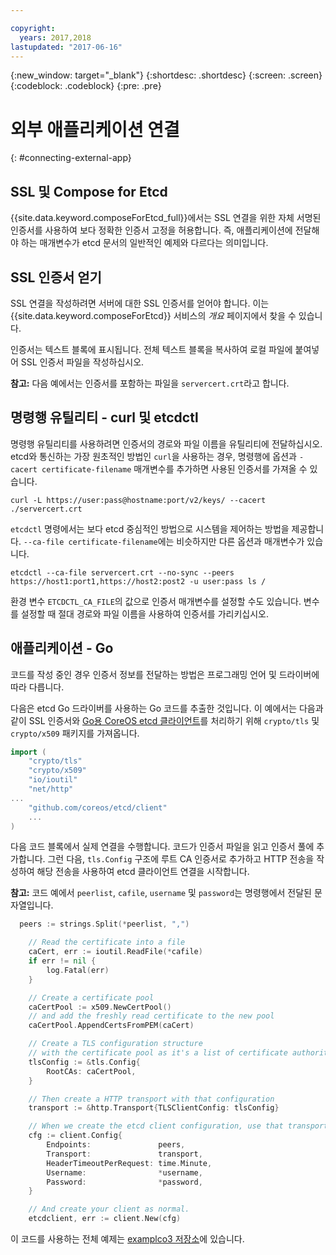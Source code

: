 ```yaml
---

copyright:
  years: 2017,2018
lastupdated: "2017-06-16"
---
```


{:new_window: target="_blank"}
{:shortdesc: .shortdesc}
{:screen: .screen}
{:codeblock: .codeblock}
{:pre: .pre}

# 외부 애플리케이션 연결
{: #connecting-external-app}

## SSL 및 Compose for Etcd

{{site.data.keyword.composeForEtcd_full}}에서는 SSL 연결을 위한 자체 서명된 인증서를 사용하여 보다 정확한 인증서 고정을 허용합니다. 즉, 애플리케이션에 전달해야 하는 매개변수가 etcd 문서의 일반적인 예제와 다르다는 의미입니다.

## SSL 인증서 얻기

SSL 연결을 작성하려면 서버에 대한 SSL 인증서를 얻어야 합니다. 이는 {{site.data.keyword.composeForEtcd}} 서비스의 *개요* 페이지에서 찾을 수 있습니다.

인증서는 텍스트 블록에 표시됩니다. 전체 텍스트 블록을 복사하여 로컬 파일에 붙여넣어 SSL 인증서 파일을 작성하십시오.

**참고:** 다음 예에서는 인증서를 포함하는 파일을 `servercert.crt`라고 합니다.

## 명령행 유틸리티 - curl 및 etcdctl

명령행 유틸리티를 사용하려면 인증서의 경로와 파일 이름을 유틸리티에 전달하십시오.
etcd와 통신하는 가장 원초적인 방법인 `curl`을 사용하는 경우, 명령행에 옵션과 `-cacert certificate-filename` 매개변수를 추가하면 사용된 인증서를 가져올 수 있습니다.

```shell
curl -L https://user:pass@hostname:port/v2/keys/ --cacert ./servercert.crt

```

`etcdctl` 명령에서는 보다 etcd 중심적인 방법으로 시스템을 제어하는 방법을 제공합니다. `--ca-file certificate-filename`에는 비슷하지만 다른 옵션과 매개변수가 있습니다.

```shell
etcdctl --ca-file servercert.crt --no-sync --peers https://host1:port1,https://host2:post2 -u user:pass ls /

```

환경 변수 `ETCDCTL_CA_FILE`의 값으로 인증서 매개변수를 설정할 수도 있습니다. 변수를 설정할 때 절대 경로와 파일 이름을 사용하여 인증서를 가리키십시오.

## 애플리케이션 - Go

코드를 작성 중인 경우 인증서 정보를 전달하는 방법은 프로그래밍 언어 및 드라이버에 따라 다릅니다. 

다음은 etcd Go 드라이버를 사용하는 Go 코드를 추출한 것입니다. 이 예에서는 다음과 같이 SSL 인증서와 [Go용 CoreOS etcd 클라이언트](https://godoc.org/github.com/coreos/etcd/client)를 처리하기 위해 `crypto/tls` 및 `crypto/x509` 패키지를 가져옵니다.

```go
import (
	"crypto/tls"
	"crypto/x509"
	"io/ioutil"
	"net/http"
...
	"github.com/coreos/etcd/client"
	...
)
```

다음 코드 블록에서 실제 연결을 수행합니다. 코드가 인증서 파일을 읽고 인증서 풀에 추가합니다. 그런 다음, `tls.Config` 구조에 루트 CA 인증서로 추가하고 HTTP 전송을 작성하여 해당 전송을 사용하여 etcd 클라이언트 연결을 시작합니다.

**참고:** 코드 예에서 `peerlist`, `cafile`, `username` 및 `password`는 명령행에서 전달된 문자열입니다.


```go
  peers := strings.Split(*peerlist, ",")

	// Read the certificate into a file
	caCert, err := ioutil.ReadFile(*cafile)
	if err != nil {
		log.Fatal(err)
	}

	// Create a certificate pool
	caCertPool := x509.NewCertPool()
	// and add the freshly read certificate to the new pool
	caCertPool.AppendCertsFromPEM(caCert)

	// Create a TLS configuration structure
	// with the certificate pool as it's a list of certificate authorities
	tlsConfig := &tls.Config{
		RootCAs: caCertPool,
	}

	// Then create a HTTP transport with that configuration
	transport := &http.Transport{TLSClientConfig: tlsConfig}

	// When we create the etcd client configuration, use that transport
	cfg := client.Config{
		Endpoints:               peers,
		Transport:               transport,
		HeaderTimeoutPerRequest: time.Minute,
		Username:                *username,
		Password:                *password,
	}

	// And create your client as normal. 
	etcdclient, err := client.New(cfg)
```

이 코드를 사용하는 전체 예제는 [examplco3 저장소](https://github.com/compose-ex/examplco3)에 있습니다.
